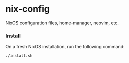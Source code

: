 nix-config
==========

NixOS configuration files, home-manager, neovim, etc.

### Install

On a fresh NixOS installation, run the following command:

```
./install.sh
```
